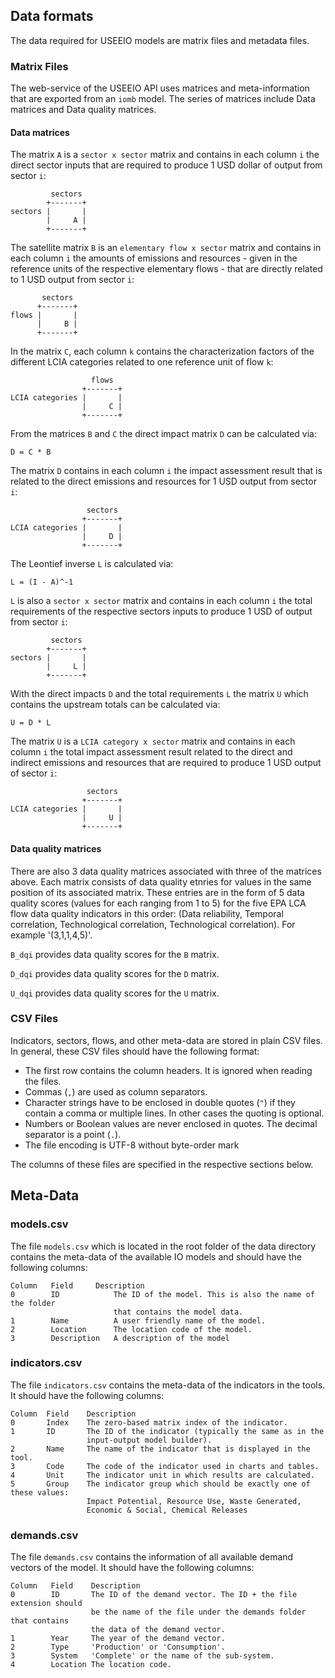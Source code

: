 ## Data formats

The data required for USEEIO models are matrix files and metadata files.

### Matrix Files
The web-service of the USEEIO API uses matrices and
meta-information that are exported from an `iomb` model. The series of matrices
include Data matrices and Data quality matrices.

#### Data matrices
The matrix `A` is a `sector x sector` matrix and contains in each column `i` the
direct sector inputs that are required to produce 1 USD dollar of output from
sector `i`:

```
         sectors
        +-------+
sectors |       |
        |     A |
        +-------+
```

The satellite matrix `B` is an `elementary flow x sector` matrix and contains in
each column `i` the amounts of emissions and resources - given in the reference
units of the respective elementary flows - that are directly related to 1 USD
output from sector `i`:

```
       sectors
      +-------+
flows |       |
      |     B |
      +-------+
```

In the matrix `C`, each column `k` contains the characterization factors of
the different LCIA categories related to one reference unit of flow `k`:

```
                  flows
                +-------+
LCIA categories |       |
                |     C |
                +-------+
```

From the matrices `B` and `C` the direct impact matrix `D` can be calculated
via:

```
D = C * B
``` 

The matrix `D` contains in each column `i` the impact assessment result that is
related to the direct emissions and resources for 1 USD output from sector `i`:

```
                 sectors
                +-------+
LCIA categories |       |
                |     D |
                +-------+
```

The Leontief inverse `L` is calculated via:

```
L = (I - A)^-1
```

`L` is also a `sector x sector` matrix and contains in each column `i` the
total requirements of the respective sectors inputs to produce 1 USD of output
from sector `i`:

```
         sectors
        +-------+
sectors |       |
        |     L |
        +-------+
```

With the direct impacts `D` and the total requirements `L` the matrix `U` which
contains the upstream totals can be calculated via:

```
U = D * L
```

The matrix `U` is a `LCIA category x sector` matrix and contains in each column
`i` the total impact assessment result related to the direct and indirect 
emissions and resources that are required to produce 1 USD output of sector `i`:

```
                 sectors
                +-------+
LCIA categories |       |
                |     U |
                +-------+
```

#### Data quality matrices
There are also 3 data quality matrices associated with three of the matrices above.
Each matrix consists of data quality etnries for values in the same position of its associated matrix.
 These entries are in the form of 5 data quality scores (values for each ranging from 1 to 5) for the five
 EPA LCA flow data quality indicators in this order: (Data reliability, Temporal correlation, Technological correlation,
         Technological correlation). For example '(3,1,1,4,5)'.

`B_dqi` provides data quality scores for the `B` matrix.

`D_dqi` provides data quality scores for the `D` matrix.

`U_dqi` provides data quality scores for the `U` matrix.


### CSV Files
Indicators, sectors, flows, and other meta-data are stored in plain CSV files.
In general, these CSV files should have the following format:

* The first row contains the column headers. It is ignored when reading the
  files.
* Commas (`,`) are used as column separators.
* Character strings have to be enclosed in double quotes (`"`) if they contain 
  a comma or multiple lines. In other cases the quoting is optional.
* Numbers or Boolean values are never enclosed in quotes. The decimal separator
  is a point (`.`).
* The file encoding is UTF-8 without byte-order mark

The columns of these files are specified in the respective sections below.

## Meta-Data

### models.csv
The file `models.csv` which is located in the root folder of the data directory
contains the meta-data of the available IO models and should have the following
columns:

```
Column   Field     Description
0        ID            The ID of the model. This is also the name of the folder
                       that contains the model data.
1        Name          A user friendly name of the model.
2        Location      The location code of the model.
3        Description   A description of the model
```

### indicators.csv
The file `indicators.csv` contains the meta-data of the indicators in the tools.
It should have the following columns:

```
Column  Field    Description
0       Index    The zero-based matrix index of the indicator.
1       ID       The ID of the indicator (typically the same as in the 
                 input-output model builder).
2       Name     The name of the indicator that is displayed in the tool.
3       Code     The code of the indicator used in charts and tables.
4       Unit     The indicator unit in which results are calculated.
5       Group    The indicator group which should be exactly one of these values:
                 Impact Potential, Resource Use, Waste Generated,
                 Economic & Social, Chemical Releases
```

### demands.csv
The file `demands.csv` contains the information of all available demand vectors
of the model. It should have the following columns:

```
Column   Field    Description
0        ID       The ID of the demand vector. The ID + the file extension should
                  be the name of the file under the demands folder that contains
                  the data of the demand vector.
1        Year     The year of the demand vector.
2        Type     'Production' or 'Consumption'.
3        System   'Complete' or the name of the sub-system.
4        Location The location code.
```
